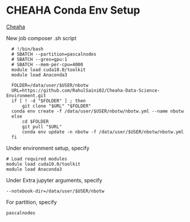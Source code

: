 # CHEAHA Conda Env Setup

[Cheaha](rc.uab.edu)

New job composer .sh script

``` 
  # !/bin/bash
  # SBATCH --partition=pascalnodes
  # SBATCH --gres=gpu:1
  # SBATCH --mem-per-cpu=4000
  module load cuda10.0/toolkit
  module load Anaconda3

  FOLDER=/data/user/$USER/nbotw
  URL=https://github.com/RahulSaini02/Cheaha-Data-Science-Environment.git
  if [ ! -d "$FOLDER" ] ; then
      git clone "$URL" "$FOLDER"
  conda env create -f /data/user/$USER/nbotw/nbotw.yml --name nbotw
  else
      cd $FOLDER
      git pull "$URL"
      conda env update -n nbotw -f /data/user/$USER/nbotw/nbotw.yml
  fi
```

Under environment setup, specify

```
# Load required modules
module load cuda10.0/toolkit
module load Anaconda3

```

Under Extra jupyter arguments, specify

```
--notebook-dir=/data/user/$USER/nbotw
```

For partition, specify

```
pascalnodes
```
